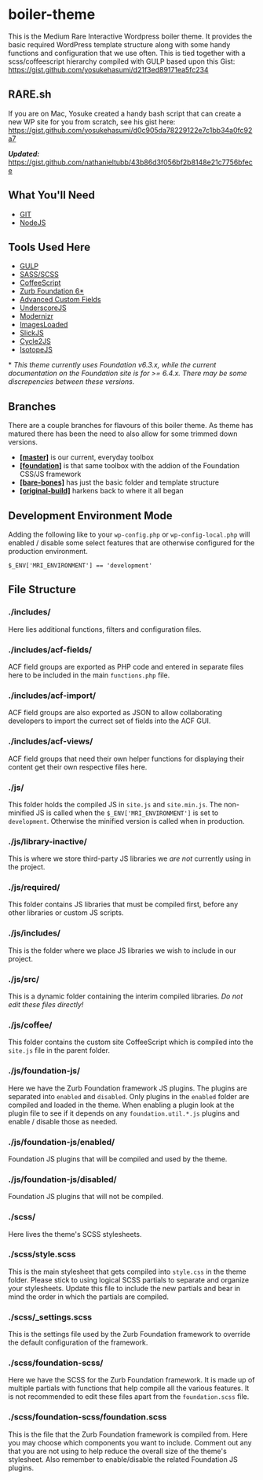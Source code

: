 # boiler-theme
This is the Medium Rare Interactive Wordpress boiler theme. It provides the
basic required WordPress template structure along with some handy functions
and configuration that we use often. This is tied together with a
scss/coffeescript hierarchy compiled with GULP based upon this Gist:
https://gist.github.com/yosukehasumi/d21f3ed89171ea5fc234

## RARE.sh
If you are on Mac, Yosuke created a handy bash script that can create a new WP
site for you from scratch, see his gist here:
https://gist.github.com/yosukehasumi/d0c905da78229122e7c1bb34a0fc92a7

**_Updated:_**
https://gist.github.com/nathanieltubb/43b86d3f056bf2b8148e21c7756bfece

## What You'll Need
- [GIT](https://git-scm.com/)
- [NodeJS](https://nodejs.org/en/)

## Tools Used Here
- [GULP](http://gulpjs.com/)
- [SASS/SCSS](http://sass-lang.com/)
- [CoffeeScript](http://coffeescript.org/)
- [Zurb Foundation 6\*](https://foundation.zurb.com/sites/docs)
- [Advanced Custom Fields](https://www.advancedcustomfields.com/resources/)
- [UnderscoreJS](http://underscorejs.org/)
- [Modernizr](https://modernizr.com/)
- [ImagesLoaded](https://imagesloaded.desandro.com/)
- [SlickJS](http://kenwheeler.github.io/slick/)
- [Cycle2JS](http://jquery.malsup.com/cycle2/)
- [IsotopeJS](https://isotope.metafizzy.co/)

\* _This theme currently uses Foundation v6.3.x, while the current documentation
on the Foundation site is for >= 6.4.x. There may be some discrepencies between
these versions._

## Branches
There are a couple branches for flavours of this boiler theme. As theme has
matured there has been the need to also allow for some trimmed down versions.
- **[[master]](https://github.com/yosukehasumi/boiler-theme)** is our current,
everyday toolbox
- **[[foundation]](https://github.com/yosukehasumi/boiler-theme/tree/foundation)**
is that same toolbox with the addion of the
Foundation CSS/JS framework
- **[[bare-bones]](https://github.com/yosukehasumi/boiler-theme/tree/bare-bones)**
has just the basic folder and template structure
- **[[original-build]](https://github.com/yosukehasumi/boiler-theme/tree/original-build)**
harkens back to where it all began

## Development Environment Mode

Adding the following like to your `wp-config.php` or `wp-config-local.php`
will enabled / disable some select features that are otherwise configured
for the production environment.

`$_ENV['MRI_ENVIRONMENT'] == 'development'`

## File Structure
### ./includes/

Here lies additional functions, filters and configuration files.

### ./includes/acf-fields/

ACF field groups are exported as PHP code and entered in separate files here
to be included in the main `functions.php` file.

### ./includes/acf-import/

ACF field groups are also exported as JSON to allow collaborating developers
to import the currect set of fields into the ACF GUI.

### ./includes/acf-views/

ACF field groups that need their own helper functions for displaying their
content get their own respective files here.

### ./js/

This folder holds the compiled JS in `site.js` and `site.min.js`. The
non-minified JS is called when the `$_ENV['MRI_ENVIRONMENT']` is set
to `development`. Otherwise the minified version is called when in production.

### ./js/library-inactive/

This is where we store third-party JS libraries we _are not_ currently using
in the project.

### ./js/required/

This folder contains JS libraries that must be compiled first, before any other
libraries or custom JS scripts.

### ./js/includes/

This is the folder where we place JS libraries we wish to include
in our project.

### ./js/src/

This is a dynamic folder containing the interim compiled libraries. _Do not
edit these files directly!_

### ./js/coffee/

This folder contains the custom site CoffeeScript which is compiled into the
`site.js` file in the parent folder.

### ./js/foundation-js/

Here we have the Zurb Foundation framework JS plugins. The plugins are separated
into `enabled` and `disabled`. Only plugins in the `enabled` folder are compiled
and loaded in the theme. When enabling a plugin look at the plugin file to see
if it depends on any `foundation.util.*.js` plugins and enable / disable those
as needed.

### ./js/foundation-js/enabled/

Foundation JS plugins that will be compiled and used by the theme.

### ./js/foundation-js/disabled/

Foundation JS plugins that will not be compiled.

### ./scss/

Here lives the theme's SCSS stylesheets.

### ./scss/style.scss

This is the main stylesheet that gets compiled into `style.css` in the theme
folder. Please stick to using logical SCSS partials to separate and organize
your stylesheets. Update this file to include the new partials and bear in mind
the order in which the partials are compiled.

### ./scss/\_settings.scss

This is the settings file used by the Zurb Foundation framework to override the
default configuration of the framework.

### ./scss/foundation-scss/

Here we have the SCSS for the Zurb Foundation framework. It is made up of
multiple partials with functions that help compile all the various features.
It is not recommended to edit these files apart from the `foundation.scss` file.

### ./scss/foundation-scss/foundation.scss

This is the file that the Zurb Foundation framework is compiled from. Here
you may choose which components you want to include. Comment out any that
you are not using to help reduce the overall size of the theme's stylesheet.
Also remember to enable/disable the related Foundation JS plugins.

